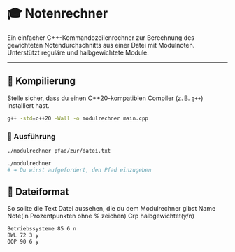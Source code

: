 # 🎓 Notenrechner

Ein einfacher C++-Kommandozeilenrechner zur Berechnung des gewichteten Notendurchschnitts aus einer Datei mit Modulnoten. Unterstützt reguläre und halbgewichtete Module.

---

## 🔧 Kompilierung

Stelle sicher, dass du einen C++20-kompatiblen Compiler (z. B. `g++`) installiert hast.

```bash
g++ -std=c++20 -Wall -o modulrechner main.cpp
```
### 🚀 Ausführung
```bash
./modulrechner pfad/zur/datei.txt
```
```bash
./modulrechner
# → Du wirst aufgefordert, den Pfad einzugeben
```
## 📄 Dateiformat
So sollte die Text Datei aussehen, die du dem Modulrechner gibst
Name Note(in Prozentpunkten ohne % zeichen) Crp halbgewichtet(y/n)

```bash
Betriebssysteme 85 6 n
BWL 72 3 y
OOP 90 6 y
```
